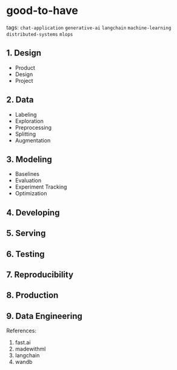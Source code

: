 # good-to-have

tags: `chat-application` `generative-ai` `langchain` `machine-learning` `distributed-systems` `mlops`

## 1. Design
- Product
- Design
- Project

## 2. Data
- Labeling
- Exploration
- Preprocessing
- Splitting
- Augmentation

## 3. Modeling
- Baselines
- Evaluation
- Experiment Tracking
- Optimization

## 4. Developing

## 5. Serving

## 6. Testing

## 7. Reproducibility

## 8. Production

## 9. Data Engineering


References:
1. fast.ai
2. madewithml
3. langchain
4. wandb
